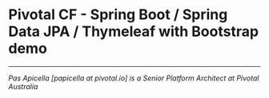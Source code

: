 <h1>Pivotal CF - Spring Boot / Spring Data JPA / Thymeleaf with Bootstrap demo</h1>

<hr />
<i>
Pas Apicella [papicella at pivotal.io] is a Senior Platform Architect at Pivotal Australia
</i>


